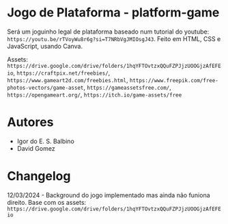 # Jogo de Plataforma - platform-game

Será um joguinho legal de plataforma baseado num tutorial do youtube: `https://youtu.be/rTVoyWu8r6g?si=T7NRbVgJMIOsgJ43`.
Feito em HTML, CSS e JavaScript, usando Canva.

Assets: `https://drive.google.com/drive/folders/1hqYFTOvtzxQQuFZPJjzUOOGjzAfEFEio`, `https://craftpix.net/freebies/`, `https://www.gameart2d.com/freebies.html`, `https://www.freepik.com/free-photos-vectors/game-asset`, `https://gameassetsfree.com/`, `https://opengameart.org/`, `https://itch.io/game-assets/free`

# Autores

 - Igor do E. S. Balbino
 - David Gomez

# Changelog

12/03/2024 - Background do jogo implementado mas ainda não funiona direito. Base com os assets: `https://drive.google.com/drive/folders/1hqYFTOvtzxQQuFZPJjzUOOGjzAfEFEio`